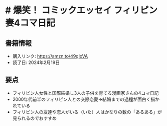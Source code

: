 # # 爆笑！ コミックエッセイ フィリピン妻4コマ日記
## 書籍情報
- 購入リンク: <https://amzn.to/49qIoVA>
- 読了日: 2024年2月19日
## 要点
- フィリピン人女性と国際結婚し3人の子供を育てる漫画家さんの4コマ日記
- 2000年代前半のフィリピン人との交際恋愛→結婚までの過程が面白く描かれている
- フィリピン人の友達や恋人がいる（いた）人はかなりの数の「あるある」が見られるのでおすすめ